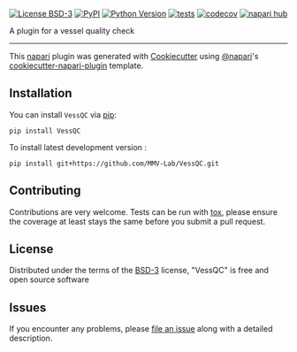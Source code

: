 
[![License BSD-3](https://img.shields.io/pypi/l/VessQC.svg?color=green)](https://github.com/MMV-Lab/VessQC/raw/main/LICENSE)
[![PyPI](https://img.shields.io/pypi/v/VessQC.svg?color=green)](https://pypi.org/project/VessQC)
[![Python Version](https://img.shields.io/pypi/pyversions/VessQC.svg?color=green)](https://python.org)
[![tests](https://github.com/MMV-Lab/VessQC/workflows/tests/badge.svg)](https://github.com/MMV-Lab/VessQC/actions)
[![codecov](https://codecov.io/gh/MMV-Lab/VessQC/branch/main/graph/badge.svg)](https://codecov.io/gh/MMV-Lab/VessQC)
[![napari hub](https://img.shields.io/endpoint?url=https://api.napari-hub.org/shields/VessQC)](https://napari-hub.org/plugins/VessQC)

A plugin for a vessel quality check

----------------------------------

This [napari] plugin was generated with [Cookiecutter] using [@napari]'s [cookiecutter-napari-plugin] template.

<!--
Don't miss the full getting started guide to set up your new package:
https://github.com/napari/cookiecutter-napari-plugin#getting-started

and review the napari docs for plugin developers:
https://napari.org/stable/plugins/index.html
-->

## Installation

You can install `VessQC` via [pip]:

    pip install VessQC



To install latest development version :

    pip install git+https://github.com/MMV-Lab/VessQC.git


## Contributing

Contributions are very welcome. Tests can be run with [tox], please ensure
the coverage at least stays the same before you submit a pull request.

## License

Distributed under the terms of the [BSD-3] license,
"VessQC" is free and open source software

## Issues

If you encounter any problems, please [file an issue] along with a detailed description.

[napari]: https://github.com/napari/napari
[Cookiecutter]: https://github.com/audreyr/cookiecutter
[@napari]: https://github.com/napari
[MIT]: http://opensource.org/licenses/MIT
[BSD-3]: http://opensource.org/licenses/BSD-3-Clause
[GNU GPL v3.0]: http://www.gnu.org/licenses/gpl-3.0.txt
[GNU LGPL v3.0]: http://www.gnu.org/licenses/lgpl-3.0.txt
[Apache Software License 2.0]: http://www.apache.org/licenses/LICENSE-2.0
[Mozilla Public License 2.0]: https://www.mozilla.org/media/MPL/2.0/index.txt
[cookiecutter-napari-plugin]: https://github.com/napari/cookiecutter-napari-plugin

[file an issue]: https://github.com/MMV-Lab/VessQC/issues

[napari]: https://github.com/napari/napari
[tox]: https://tox.readthedocs.io/en/latest/
[pip]: https://pypi.org/project/pip/
[PyPI]: https://pypi.org/
